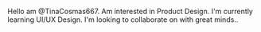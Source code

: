 Hello am @TinaCosmas667. Am interested in Product Design.
I'm currently learning UI/UX Design. I'm looking to collaborate on with great minds..

